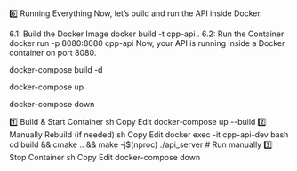 

6️⃣ Running Everything
Now, let’s build and run the API inside Docker.

6.1: Build the Docker Image
    docker build -t cpp-api .
6.2: Run the Container
    docker run -p 8080:8080 cpp-api
Now, your API is running inside a Docker container on port 8080.



docker-compose build -d 

docker-compose up

docker-compose down

1️⃣ Build & Start Container
sh
Copy
Edit
docker-compose up --build
2️⃣ Manually Rebuild (if needed)
sh
Copy
Edit
docker exec -it cpp-api-dev bash
cd build && cmake .. && make -j$(nproc)
./api_server  # Run manually
3️⃣ Stop Container
sh
Copy
Edit
docker-compose down